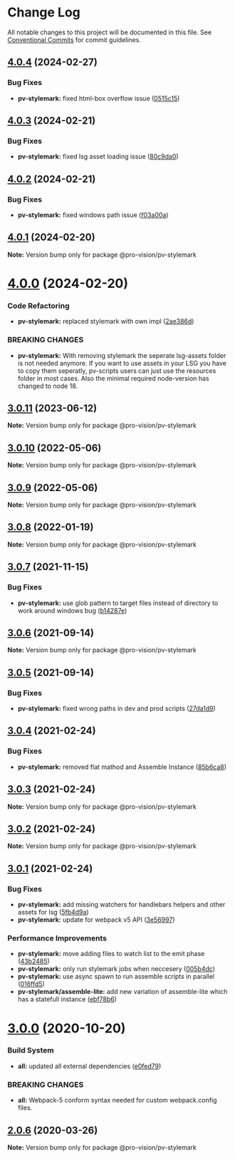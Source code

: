 # Change Log

All notable changes to this project will be documented in this file.
See [Conventional Commits](https://conventionalcommits.org) for commit guidelines.

## [4.0.4](https://github.com/pro-vision/fe-tools/compare/@pro-vision/pv-stylemark@4.0.3...@pro-vision/pv-stylemark@4.0.4) (2024-02-27)


### Bug Fixes

* **pv-stylemark:** fixed html-box overflow issue ([0515c15](https://github.com/pro-vision/fe-tools/commit/0515c1587e29ac1b36ffcda7405fcde0dd1fcd16))





## [4.0.3](https://github.com/pro-vision/fe-tools/compare/@pro-vision/pv-stylemark@4.0.2...@pro-vision/pv-stylemark@4.0.3) (2024-02-21)


### Bug Fixes

* **pv-stylemark:** fixed lsg asset loading issue ([80c9da0](https://github.com/pro-vision/fe-tools/commit/80c9da0798880c763c2c808bbf3d17c7a3949077))





## [4.0.2](https://github.com/pro-vision/fe-tools/compare/@pro-vision/pv-stylemark@4.0.1...@pro-vision/pv-stylemark@4.0.2) (2024-02-21)


### Bug Fixes

* **pv-stylemark:** fixed windows path issue ([f03a00a](https://github.com/pro-vision/fe-tools/commit/f03a00ad7b4b62f1c19c72a22a91b64c83fee138))





## [4.0.1](https://github.com/pro-vision/fe-tools/compare/@pro-vision/pv-stylemark@4.0.0...@pro-vision/pv-stylemark@4.0.1) (2024-02-20)

**Note:** Version bump only for package @pro-vision/pv-stylemark





# [4.0.0](https://github.com/pro-vision/fe-tools/compare/@pro-vision/pv-stylemark@3.0.11...@pro-vision/pv-stylemark@4.0.0) (2024-02-20)


### Code Refactoring

* **pv-stylemark:** replaced stylemark with own impl ([2ae386d](https://github.com/pro-vision/fe-tools/commit/2ae386d85557cbd13b2a6dfed8ec3366c36bdf51))


### BREAKING CHANGES

* **pv-stylemark:** With removing stylemark the seperate lsg-assets folder is not needed anymore. If
you want to use assets in your LSG you have to copy them seperatly, pv-scripts users can just use
the resources folder in most cases. Also the minimal required node-version has changed to node 18.





## [3.0.11](https://github.com/pro-vision/fe-tools/compare/@pro-vision/pv-stylemark@3.0.10...@pro-vision/pv-stylemark@3.0.11) (2023-06-12)

**Note:** Version bump only for package @pro-vision/pv-stylemark





## [3.0.10](https://github.com/pro-vision/fe-tools/compare/@pro-vision/pv-stylemark@3.0.9...@pro-vision/pv-stylemark@3.0.10) (2022-05-06)

**Note:** Version bump only for package @pro-vision/pv-stylemark





## [3.0.9](https://github.com/pro-vision/fe-tools/compare/@pro-vision/pv-stylemark@3.0.8...@pro-vision/pv-stylemark@3.0.9) (2022-05-06)

**Note:** Version bump only for package @pro-vision/pv-stylemark





## [3.0.8](https://github.com/pro-vision/fe-tools/compare/@pro-vision/pv-stylemark@3.0.7...@pro-vision/pv-stylemark@3.0.8) (2022-01-19)

**Note:** Version bump only for package @pro-vision/pv-stylemark





## [3.0.7](https://github.com/pro-vision/fe-tools/compare/@pro-vision/pv-stylemark@3.0.6...@pro-vision/pv-stylemark@3.0.7) (2021-11-15)


### Bug Fixes

* **pv-stylemark:** use glob pattern to target files instead of directory to work around windows bug ([b14287e](https://github.com/pro-vision/fe-tools/commit/b14287e4e3876a8a013b3d9553c05a0a6b0bc468))





## [3.0.6](https://github.com/pro-vision/fe-tools/compare/@pro-vision/pv-stylemark@3.0.5...@pro-vision/pv-stylemark@3.0.6) (2021-09-14)

**Note:** Version bump only for package @pro-vision/pv-stylemark





## [3.0.5](https://github.com/pro-vision/fe-tools/compare/@pro-vision/pv-stylemark@3.0.4...@pro-vision/pv-stylemark@3.0.5) (2021-09-14)


### Bug Fixes

* **pv-stylemark:** fixed wrong paths in dev and prod scripts ([27da1d9](https://github.com/pro-vision/fe-tools/commit/27da1d9ea44047b463babfc2d2938147102479a4))





## [3.0.4](https://github.com/pro-vision/fe-tools/compare/@pro-vision/pv-stylemark@3.0.3...@pro-vision/pv-stylemark@3.0.4) (2021-02-24)


### Bug Fixes

* **pv-stylemark:** removed flat mathod and Assemble Instance ([85b6ca8](https://github.com/pro-vision/fe-tools/commit/85b6ca8cd80dc92081719f87620ac2ae48e01ab1))





## [3.0.3](https://github.com/pro-vision/fe-tools/compare/@pro-vision/pv-stylemark@3.0.2...@pro-vision/pv-stylemark@3.0.3) (2021-02-24)

**Note:** Version bump only for package @pro-vision/pv-stylemark





## [3.0.2](https://github.com/pro-vision/fe-tools/compare/@pro-vision/pv-stylemark@3.0.1...@pro-vision/pv-stylemark@3.0.2) (2021-02-24)

**Note:** Version bump only for package @pro-vision/pv-stylemark





## [3.0.1](https://github.com/pro-vision/fe-tools/compare/@pro-vision/pv-stylemark@3.0.0...@pro-vision/pv-stylemark@3.0.1) (2021-02-24)


### Bug Fixes

* **pv-stylemark:** add missing watchers for handlebars helpers and other assets for lsg ([5fb4d9a](https://github.com/pro-vision/fe-tools/commit/5fb4d9a0a10d81b368048ea5142dad7c9e88ebc6))
* **pv-stylemark:** update for webpack v5 API ([3e56997](https://github.com/pro-vision/fe-tools/commit/3e56997fa74c90b75e0b6d5b3f094c4fbbfae960))


### Performance Improvements

* **pv-stylemark:** move adding files to watch list to the emit phase ([43b2485](https://github.com/pro-vision/fe-tools/commit/43b2485484c203682e37a01542d4cc76ea9fdf42))
* **pv-stylemark:** only run stylemark jobs when neccesery ([005b4dc](https://github.com/pro-vision/fe-tools/commit/005b4dc73a742dd26775b3426f0ae2adcb7642e5))
* **pv-stylemark:** use async spawn to run assemble scripts in parallel ([016ffd5](https://github.com/pro-vision/fe-tools/commit/016ffd5ec8c934a977eaa173d5a2ae4c058f4fd1))
* **pv-stylemark/assemble-lite:** add new variation of assemble-lite which has a statefull instance ([ebf78b6](https://github.com/pro-vision/fe-tools/commit/ebf78b6216d46a36ec615d1f9f26f5a959fe039e))





# [3.0.0](https://github.com/pro-vision/fe-tools/compare/@pro-vision/pv-stylemark@2.0.6...@pro-vision/pv-stylemark@3.0.0) (2020-10-20)


### Build System

* **all:** updated all external dependencies ([e0fed79](https://github.com/pro-vision/fe-tools/commit/e0fed79e5173f13733acf81be2874c85fc457900))


### BREAKING CHANGES

* **all:** Webpack-5 conform syntax needed for custom webpack.config files.





## [2.0.6](https://github.com/pro-vision/fe-tools/compare/@pro-vision/pv-stylemark@2.0.5...@pro-vision/pv-stylemark@2.0.6) (2020-03-26)

**Note:** Version bump only for package @pro-vision/pv-stylemark
